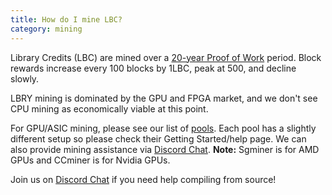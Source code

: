 ```yaml
---
title: How do I mine LBC?
category: mining
---
```


Library Credits (LBC) are mined over a [20-year Proof of Work](/faq/block-rewards) period.
Block rewards increase every 100 blocks by 1LBC, peak at 500, and decline slowly.

LBRY mining is dominated by the GPU and FPGA market, and we don't see CPU mining as economically viable at this point.

For GPU/ASIC mining, please see our list of [pools](/faq/mining-pools). Each pool has a slightly different setup so please check their Getting Started/help page. We can also provide mining assistance via [Discord Chat](https://chat.lbry.com).
**Note:** Sgminer is for AMD GPUs and CCminer is for Nvidia GPUs.

Join us on [Discord Chat](https://chat.lbry.com) if you need help compiling from source!

